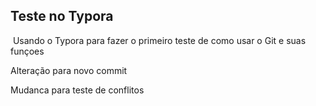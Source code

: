 ## Teste no Typora

​	Usando o Typora para fazer o primeiro teste de como usar o Git e suas funçoes

Alteração para novo commit

Mudanca para teste de conflitos